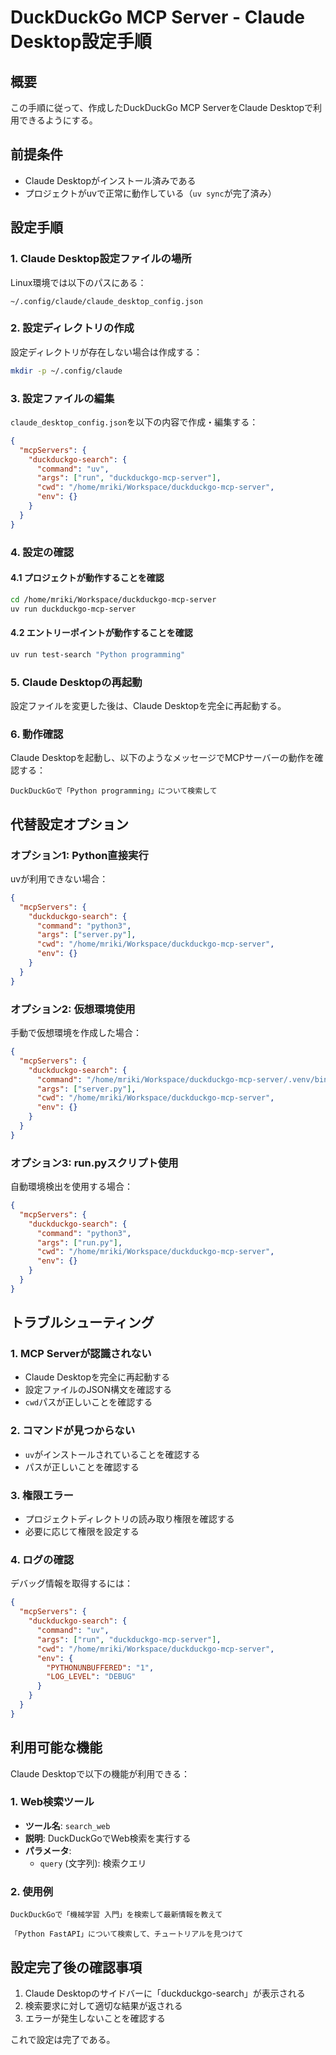 # DuckDuckGo MCP Server - Claude Desktop設定手順

## 概要

この手順に従って、作成したDuckDuckGo MCP ServerをClaude Desktopで利用できるようにする。

## 前提条件

- Claude Desktopがインストール済みである
- プロジェクトがuvで正常に動作している（`uv sync`が完了済み）

## 設定手順

### 1. Claude Desktop設定ファイルの場所

Linux環境では以下のパスにある：
```
~/.config/claude/claude_desktop_config.json
```

### 2. 設定ディレクトリの作成

設定ディレクトリが存在しない場合は作成する：
```bash
mkdir -p ~/.config/claude
```

### 3. 設定ファイルの編集

`claude_desktop_config.json`を以下の内容で作成・編集する：

```json
{
  "mcpServers": {
    "duckduckgo-search": {
      "command": "uv",
      "args": ["run", "duckduckgo-mcp-server"],
      "cwd": "/home/mriki/Workspace/duckduckgo-mcp-server",
      "env": {}
    }
  }
}
```

### 4. 設定の確認

#### 4.1 プロジェクトが動作することを確認

```bash
cd /home/mriki/Workspace/duckduckgo-mcp-server
uv run duckduckgo-mcp-server
```

#### 4.2 エントリーポイントが動作することを確認

```bash
uv run test-search "Python programming"
```

### 5. Claude Desktopの再起動

設定ファイルを変更した後は、Claude Desktopを完全に再起動する。

### 6. 動作確認

Claude Desktopを起動し、以下のようなメッセージでMCPサーバーの動作を確認する：

```
DuckDuckGoで「Python programming」について検索して
```

## 代替設定オプション

### オプション1: Python直接実行

uvが利用できない場合：

```json
{
  "mcpServers": {
    "duckduckgo-search": {
      "command": "python3",
      "args": ["server.py"],
      "cwd": "/home/mriki/Workspace/duckduckgo-mcp-server",
      "env": {}
    }
  }
}
```

### オプション2: 仮想環境使用

手動で仮想環境を作成した場合：

```json
{
  "mcpServers": {
    "duckduckgo-search": {
      "command": "/home/mriki/Workspace/duckduckgo-mcp-server/.venv/bin/python",
      "args": ["server.py"],
      "cwd": "/home/mriki/Workspace/duckduckgo-mcp-server",
      "env": {}
    }
  }
}
```

### オプション3: run.pyスクリプト使用

自動環境検出を使用する場合：

```json
{
  "mcpServers": {
    "duckduckgo-search": {
      "command": "python3",
      "args": ["run.py"],
      "cwd": "/home/mriki/Workspace/duckduckgo-mcp-server",
      "env": {}
    }
  }
}
```

## トラブルシューティング

### 1. MCP Serverが認識されない

- Claude Desktopを完全に再起動する
- 設定ファイルのJSON構文を確認する
- `cwd`パスが正しいことを確認する

### 2. コマンドが見つからない

- `uv`がインストールされていることを確認する
- パスが正しいことを確認する

### 3. 権限エラー

- プロジェクトディレクトリの読み取り権限を確認する
- 必要に応じて権限を設定する

### 4. ログの確認

デバッグ情報を取得するには：

```json
{
  "mcpServers": {
    "duckduckgo-search": {
      "command": "uv",
      "args": ["run", "duckduckgo-mcp-server"],
      "cwd": "/home/mriki/Workspace/duckduckgo-mcp-server",
      "env": {
        "PYTHONUNBUFFERED": "1",
        "LOG_LEVEL": "DEBUG"
      }
    }
  }
}
```

## 利用可能な機能

Claude Desktopで以下の機能が利用できる：

### 1. Web検索ツール

- **ツール名**: `search_web`
- **説明**: DuckDuckGoでWeb検索を実行する
- **パラメータ**: 
  - `query` (文字列): 検索クエリ

### 2. 使用例

```
DuckDuckGoで「機械学習 入門」を検索して最新情報を教えて
```

```
「Python FastAPI」について検索して、チュートリアルを見つけて
```

## 設定完了後の確認事項

1. Claude Desktopのサイドバーに「duckduckgo-search」が表示される
2. 検索要求に対して適切な結果が返される
3. エラーが発生しないことを確認する

これで設定は完了である。 